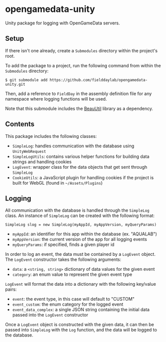 # opengamedata-unity
Unity package for logging with OpenGameData servers.

## Setup
If there isn't one already, create a `Submodules` directory within the project's root. 

To add the package to a project, run the following command from within the `Submodules` directory:

`$ git submodule add https://github.com/fielddaylab/opengamedata-unity.git`

Then, add a reference to `FieldDay` in the assembly definition file for any namespace where logging functions will be used. 

Note that this submodule includes the [BeauUtil](https://github.com/BeauPrime/BeauUtil) library as a dependency.

## Contents

This package includes the following classes:

- `SimpleLog`: handles communication with the database using `UnityWebRequest`
- `SimpleLogUtils`: contains various helper functions for building data strings and handling cookies
- `LogEvent`: wrapper class for the data objects that get sent through `SimpleLog`
- `CookieUtils`: a JavaScript plugin for handling cookies if the project is built for WebGL (found in `~/Assets/Plugins`)

## Logging

All communication with the database is handled through the `SimpleLog` class. An instance of `SimpleLog` can be created with the following format:

`SimpleLog slog = new SimpleLog(myAppId, myAppVersion, myQueryParams)`

- `myAppId`: an identifier for this app within the database (ex. "AQUALAB")
- `myAppVersion`: the current version of the app for all logging events
- `myQueryParams`: if specified, finds a given player id

In order to log an event, the data must be contained by a `LogEvent` object. The `LogEvent` constructor takes the following arguments:

- `data`: a `<string, string>` dictionary of data values for the given event
- `category`: an enum value to represent the given event type

`LogEvent` will format the data into a dictionary with the following key/value pairs:
- `event`: the event type, in this case will default to "CUSTOM"
- `event_custom`: the enum category for the logged event
- `event_data_complex`: a single JSON string containing the initial data passed into the `LogEvent` constructor

Once a `LogEvent` object is constructed with the given data, it can then be passed into `SimpleLog` with the `Log` function, and the data will be logged to the database.
